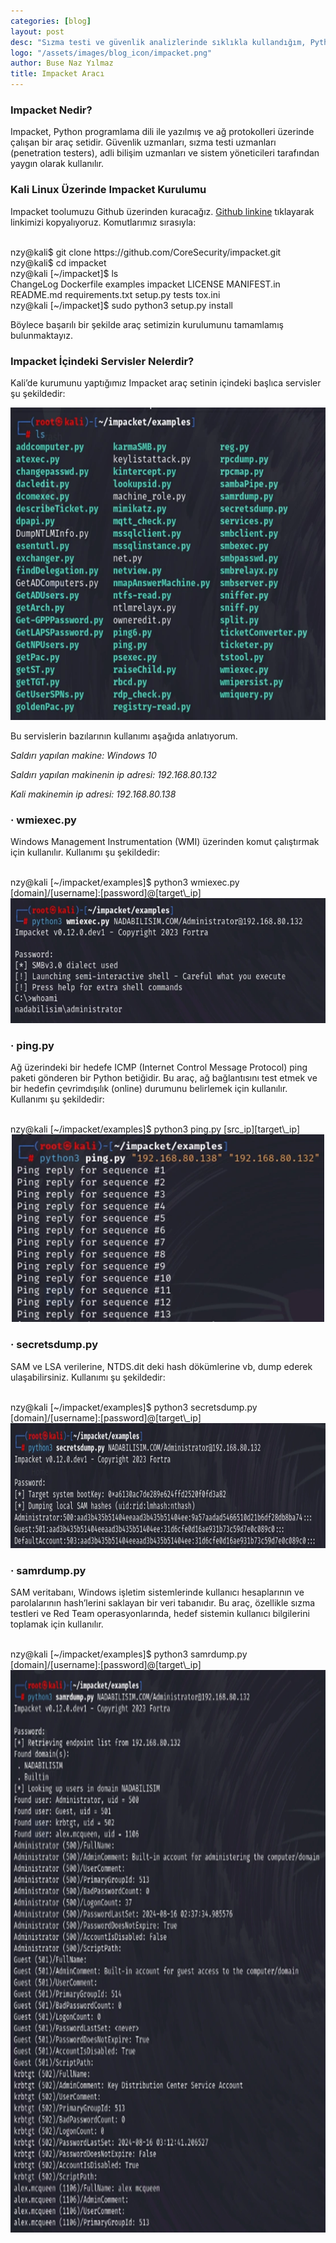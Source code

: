 ```yaml
---
categories: [blog]
layout: post
desc: "Sızma testi ve güvenlik analizlerinde sıklıkla kullandığım, Python tabanlı güçlü bir araç seti olan Impacket'ı tanıtıyorum. Öncelikle, Kali Linux üzerinde Impacket'ı nasıl kuracağınızı adım adım gösterdim. Ardından, Impacket'ın sunduğu çeşitli servisleri ve bunların ne işe yaradığını kısaca açıkladım. Son olarak da wmiexec.py, ping.py, secretsdump.py ve samrdump.py gibi sıkça kullanılan bazı araçların uygulama örneklerini paylaştım. "
logo: "/assets/images/blog_icon/impacket.png"
author: Buse Naz Yılmaz
title: Impacket Aracı
---
```


### Impacket Nedir?

Impacket, Python programlama dili ile yazılmış ve ağ protokolleri üzerinde çalışan bir araç setidir. Güvenlik uzmanları, sızma testi uzmanları (penetration testers), adli bilişim uzmanları ve sistem yöneticileri tarafından yaygın olarak kullanılır.

### Kali Linux Üzerinde Impacket Kurulumu

Impacket toolumuzu Github üzerinden kuracağız. [Github linkine](https://github.com/fortra/impacket) tıklayarak linkimizi kopyalıyoruz. Komutlarımız sırasıyla:

<div class="code-window">
<br>
<span class="highlight">nzy@kali$</span> git clone https://github.com/CoreSecurity/impacket.git <br>
<span class="highlight">nzy@kali$</span> cd impacket <br>
<span class="highlight">nzy@kali [~/impacket]$</span> ls <br>
ChangeLog Dockerfile examples impacket LICENSE MANIFEST.in README.md requirements.txt setup.py tests tox.ini<br>
<span class="highlight">nzy@kali [~/impacket]$</span> sudo python3 setup.py install <br>
</div>

Böylece başarılı bir şekilde araç setimizin kurulumunu tamamlamış bulunmaktayız.

### Impacket İçindeki Servisler Nelerdir?
Kali’de kurumunu yaptığımız Impacket araç setinin içindeki başlıca servisler şu şekildedir:
<div style="text-align: center;">
  <img src="./assets/images/impacket/impacket_servis.webp" width="900" height="500">
</div>

Bu servislerin bazılarının kullanımı aşağıda anlatıyorum.

_Saldırı yapılan makine: Windows 10_

_Saldırı yapılan makinenin ip adresi: 192.168.80.132_

_Kali makinemin ip adresi: 192.168.80.138_

### · wmiexec.py
Windows Management Instrumentation (WMI) üzerinden komut çalıştırmak için kullanılır. Kullanımı şu şekildedir:

<div class="code-window">
<br>
<span class="highlight">nzy@kali [~/impacket/examples]$</span> python3 wmiexec.py [domain]/[username]:[password]@[target\_ip] <br>
</div>

<div style="text-align: center;">
  <img src="./assets/images/impacket/wmiexec.webp" width="700" height="200">
</div>

### · ping.py
Ağ üzerindeki bir hedefe ICMP (Internet Control Message Protocol) ping paketi gönderen bir Python betiğidir. Bu araç, ağ bağlantısını test etmek ve bir hedefin çevrimdışılık (online) durumunu belirlemek için kullanılır. Kullanımı şu şekildedir:

<div class="code-window">
<br>
<span class="highlight">nzy@kali [~/impacket/examples]$</span> python3 ping.py [src_ip][target\_ip] <br>
</div>

<div style="text-align: center;">
  <img src="./assets/images/impacket/ping.webp" width="500" height="300">
</div>

### · secretsdump.py
SAM ve LSA verilerine, NTDS.dit deki hash dökümlerine vb, dump ederek ulaşabilirsiniz. Kullanımı şu şekildedir:

<div class="code-window">
<br>
<span class="highlight">nzy@kali [~/impacket/examples]$</span> python3 secretsdump.py [domain]/[username]:[password]@[target\_ip] <br>
</div>

<div style="text-align: center;">
  <img src="./assets/images/impacket/secrets.webp" width="900" height="200">
</div>

### · samrdump.py
SAM veritabanı, Windows işletim sistemlerinde kullanıcı hesaplarının ve parolalarının hash’lerini saklayan bir veri tabanıdır. Bu araç, özellikle sızma testleri ve Red Team operasyonlarında, hedef sistemin kullanıcı bilgilerini toplamak için kullanılır.

<div class="code-window">
<br>
<span class="highlight">nzy@kali [~/impacket/examples]$</span> python3 samrdump.py [domain]/[username]:[password]@[target\_ip] <br>
</div>

<div style="text-align: center;">
  <img src="./assets/images/impacket/samr.webp" width="800" height="900">
</div>
